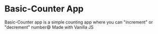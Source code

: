 # Basic-Counter App

Basic-Counter app is a simple counting app where you can "increment" or "decrement" number😄
Made with Vanilla JS
